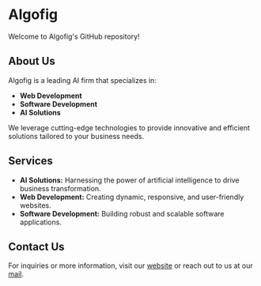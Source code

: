 # Algofig

Welcome to Algofig's GitHub repository!

## About Us

Algofig is a leading AI firm that specializes in:
- **Web Development**
- **Software Development**
- **AI Solutions**

We leverage cutting-edge technologies to provide innovative and efficient solutions tailored to your business needs.

## Services

- **AI Solutions:** Harnessing the power of artificial intelligence to drive business transformation.
- **Web Development:** Creating dynamic, responsive, and user-friendly websites.
- **Software Development:** Building robust and scalable software applications.

## Contact Us

For inquiries or more information, visit our [website](https://www.algofig.com) or reach out to us at our [mail](mailto:info@algofig.com).
